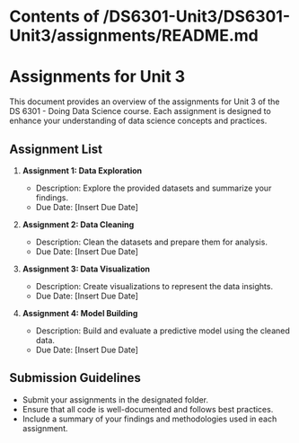 # Contents of /DS6301-Unit3/DS6301-Unit3/assignments/README.md

# Assignments for Unit 3

This document provides an overview of the assignments for Unit 3 of the DS 6301 - Doing Data Science course. Each assignment is designed to enhance your understanding of data science concepts and practices.

## Assignment List

1. **Assignment 1: Data Exploration**
   - Description: Explore the provided datasets and summarize your findings.
   - Due Date: [Insert Due Date]

2. **Assignment 2: Data Cleaning**
   - Description: Clean the datasets and prepare them for analysis.
   - Due Date: [Insert Due Date]

3. **Assignment 3: Data Visualization**
   - Description: Create visualizations to represent the data insights.
   - Due Date: [Insert Due Date]

4. **Assignment 4: Model Building**
   - Description: Build and evaluate a predictive model using the cleaned data.
   - Due Date: [Insert Due Date]

## Submission Guidelines

- Submit your assignments in the designated folder.
- Ensure that all code is well-documented and follows best practices.
- Include a summary of your findings and methodologies used in each assignment.